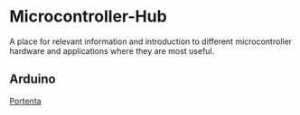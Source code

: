 # Microcontroller-Hub
A place for relevant information and introduction to different microcontroller hardware and applications where they are most useful.

## Arduino

[Portenta](https://github.com/jaxriemer/Microcontroller-Hub/blob/main/Arduino/Portenta/README.md)
